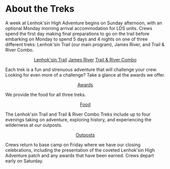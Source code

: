 <h1>About the Treks</h1>
<p>A week at Lenhok'sin High Adventure begins on Sunday afternoon, with an optional Monday morning arrival accommodation
    for LDS units. Crews spend the first day making final preparations to go on the trail before embarking on Monday
    to spend 5 days and 4 nights on one of three different treks: Lenhok'sin Trail (our main program), James River,
    and Trail &amp; River Combo.</p>
<p style="text-align: center;"><a class="ghastly-button" href="#lt">Lenhok'sin Trail</a> <a class="ghastly-button" href="#jr">James River</a>
    <a
    class="ghastly-button" href="#trc">Trail &amp; River Combo</a>
</p>
<p>Each trek is a fun and strenuous adventure that will challenge your crew. Looking for even more of a challenge? Take
    a glance at the awards we offer.</p>
<p style="text-align: center;"><a class="ghastly-button" href="#awards">Awards</a></p>
<p>We provide the food for all three treks.</p>
<p style="text-align: center;"><a class="ghastly-button" href="#food">Food</a></p>
<p>The Lenhok'sin Trail and Trail &amp; River Combo Treks include up to four evenings taking on adventure, exploring
    history, and experiencing the wilderness at our outposts.</p>
<p style="text-align: center;"><a class="ghastly-button" href="#outposts">Outposts</a></p>
<p>Crews return to base camp on Friday where we have our closing celebrations, including the presentation of the coveted
    Lenhok'sin High Adventure patch and any awards that have been earned. Crews depart early on Saturday.</p>